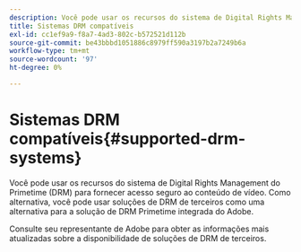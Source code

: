```yaml
---
description: Você pode usar os recursos do sistema de Digital Rights Management do Primetime (DRM) para fornecer acesso seguro ao conteúdo de vídeo. Como alternativa, você pode usar soluções de DRM de terceiros como uma alternativa para a solução de DRM Primetime integrada do Adobe.
title: Sistemas DRM compatíveis
exl-id: cc1ef9a9-f8a7-4ad3-802c-b572521d112b
source-git-commit: be43bbbd1051886c8979ff590a3197b2a7249b6a
workflow-type: tm+mt
source-wordcount: '97'
ht-degree: 0%

---
```


# Sistemas DRM compatíveis{#supported-drm-systems}

Você pode usar os recursos do sistema de Digital Rights Management do Primetime (DRM) para fornecer acesso seguro ao conteúdo de vídeo. Como alternativa, você pode usar soluções de DRM de terceiros como uma alternativa para a solução de DRM Primetime integrada do Adobe.

Consulte seu representante de Adobe para obter as informações mais atualizadas sobre a disponibilidade de soluções de DRM de terceiros.
